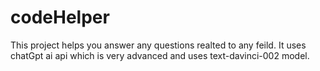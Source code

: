 # codeHelper
This project helps you answer any questions realted to any feild.
It uses chatGpt ai api which is very advanced and uses text-davinci-002 model.
